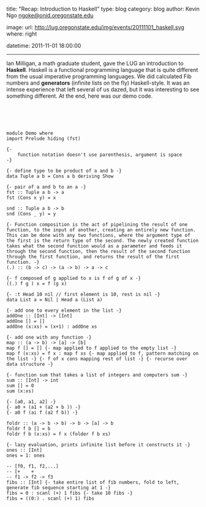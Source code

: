 title: "Recap: Introduction to Haskell"
type: blog
category: blog
author: Kevin Ngo <ngoke@onid.oregonstate.edu>

image:
    url: http://lug.oregonstate.edu/img/events/20111101_haskell.svg
    where: right

datetime: 2011-11-01 18:00:00

---

Ian Milligan, a math graduate student, gave the LUG an introduction to
**Haskell**.  Haskell is a functional programming language that is quite
different from the usual imperative programming languages. We did calculated
Fib numbers and **generators** (infinite lists on the fly) Haskell-style. It
was an intense experience that left several of us dazed, but it was interesting
to see something different. At the end, here was our demo code.
<br/>
<br/>
<br/>
<br/>
<br/>


    module Demo where
    import Prelude hiding (fst)

    {-
        function notation doesn't use parenthesis, argument is space
    -}

    {- define type to be product of a and b -}
    data Tuple a b = Cons a b deriving Show

    {- pair of a and b to an a -}
    fst :: Tuple a b -> a
    fst (Cons x y) = x

    snd :: Tuple a b -> b
    snd (Cons _ y) = y

    {- Function composition is the act of pipelining the result of one function, to the input of another, creating an entirely new function. This can be done with any two functions, where the argument type of the first is the return type of the second. The newly created function takes what the second function would as a parameter and feeds it through the second function, then the result of the second function through the first function, and returns the result of the first function. -}
    (.) :: (b -> c) -> (a -> b) -> a -> c

    {- f composed of g applied to x is f of g of x -}
    ((.) f g ) x = f (g x)

    {- :t Head 10 nil // first element is 10, rest is nil -}
    data List a = Nil | Head a (List a)

    {- add one to every element in the list -}
    addOne :: [Int] -> [Int]
    addOne [] = []
    addOne (x:xs) = (x+1) : addOne xs

    {- add one with any function -}
    map :: (a -> b) -> [a] -> [b]
    map f [] = [] {- map applied to f applied to the empty list -}
    map f (x:xs) = f x : map f xs {- map applied to f, pattern matching on the list -} {- f of x cons mapping rest of list -} {- recurse over data structure -}

    {- function sum that takes a list of integers and computers sum -}
    sum :: [Int] -> int
    sum [] = 0
    sum (x:xs)

    {- [a0, a1, a2] -}
    {- a0 + (a1 + (a2 + b )) -}
    {- a0 f (ai f (a2 f b)) -}

    foldr :: (a -> b -> b) -> b -> [a] -> b
    foldr f b [] = b
    foldr f b (x:xs) = f x (folder f b xs)

    {- lazy evaluation, prints infinite list before it constructs it -}
    ones :: [Int]
    ones = 1: ones

    -- [f0, f1, f2,...]
    -- [+    +
    -- f1 -> f2 -> f3
    fibs :: [Int] {- take entire list of fib numbers, fold to left, generate fib sequence starting at 1 -}
    fibs = 0 : scanl (+) 1 fibs {- take 10 fibs -}
    fibs = ((0:) . scanl (+) 1) fibs

